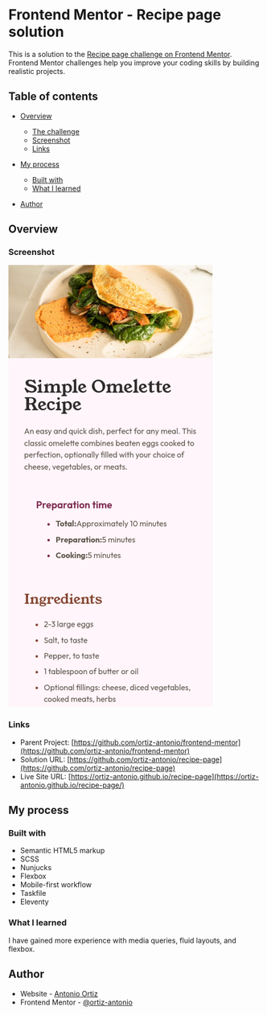 # Frontend Mentor - Recipe page solution

This is a solution to the [Recipe page challenge on Frontend Mentor](https://www.frontendmentor.io/challenges/recipe-page-KiTsR8QQKm). Frontend Mentor challenges help you improve your coding skills by building realistic projects.

## Table of contents

- [Overview](#overview)
  - [The challenge](#the-challenge)
  - [Screenshot](#screenshot)
  - [Links](#links)
- [My process](#my-process)

  - [Built with](#built-with)
  - [What I learned](#what-i-learned)

- [Author](#author)

## Overview

### Screenshot

![](./screenshot.png)

### Links

- Parent Project: [https://github.com/ortiz-antonio/frontend-mentor](https://github.com/ortiz-antonio/frontend-mentor)
- Solution URL: [https://github.com/ortiz-antonio/recipe-page](https://github.com/ortiz-antonio/recipe-page)
- Live Site URL: [https://ortiz-antonio.github.io/recipe-page](https://ortiz-antonio.github.io/recipe-page/)

## My process

### Built with

- Semantic HTML5 markup
- SCSS
- Nunjucks
- Flexbox
- Mobile-first workflow
- Taskfile
- Eleventy

### What I learned

I have gained more experience with media queries, fluid layouts, and flexbox.

## Author

- Website - [Antonio Ortiz](https://ortiz.studio)
- Frontend Mentor - [@ortiz-antonio](https://www.frontendmentor.io/profile/ortiz-antonio)
